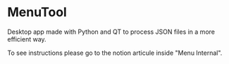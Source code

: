 # MenuTool
Desktop app made with Python and QT to process JSON files in a more efficient way.

To see instructions please go to the notion articule inside "Menu Internal".
